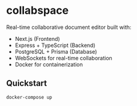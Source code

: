 # collabspace

Real-time collaborative document editor built with:
- Next.js (Frontend)
- Express + TypeScript (Backend)
- PostgreSQL + Prisma (Database)
- WebSockets for real-time collaboration
- Docker for containerization

## Quickstart

```bash
docker-compose up